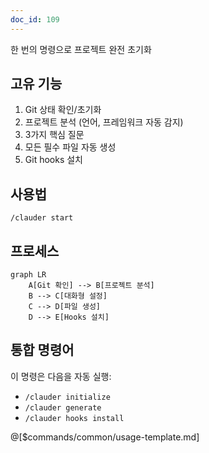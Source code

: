 ```yaml
---
doc_id: 109
---
```


한 번의 명령으로 프로젝트 완전 초기화

## 고유 기능
1. Git 상태 확인/초기화
2. 프로젝트 분석 (언어, 프레임워크 자동 감지)
3. 3가지 핵심 질문
4. 모든 필수 파일 자동 생성
5. Git hooks 설치

## 사용법
```
/clauder start
```

## 프로세스
```mermaid
graph LR
    A[Git 확인] --> B[프로젝트 분석]
    B --> C[대화형 설정]
    C --> D[파일 생성]
    D --> E[Hooks 설치]
```

## 통합 명령어
이 명령은 다음을 자동 실행:
- `/clauder initialize`
- `/clauder generate`
- `/clauder hooks install`

@[$commands/common/usage-template.md]
